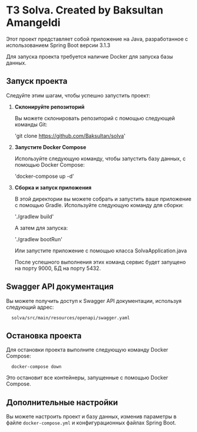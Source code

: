 # ТЗ Solva. Created by Baksultan Amangeldi

Этот проект представляет собой приложение на Java, разработанное с использованием Spring Boot версии 3.1.3 

Для запуска проекта требуется наличие Docker для запуска базы данных.


## Запуск проекта
Следуйте этим шагам, чтобы успешно запустить проект:

1. **Склонируйте репозиторий**

   
   Вы можете склонировать репозиторий с помощью следующей команды Git: 
   
      'git clone https://github.com/Baksultan/solva'


2. **Запустите Docker Compose**

   
   Используйте следующую команду, чтобы запустить базу данных, с помощью Docker Compose:
   
      'docker-compose up -d'

3. **Сборка и запуск приложения**


   В этой директории вы можете собрать и запустить ваше приложение с помощью Gradle. Используйте следующую команду для сборки:

      './gradlew build'

   
   А затем для запуска:

      './gradlew bootRun'

   Или запустите приложение с помощью класса SolvaApplication.java

   После успешного выполнения этих команд сервис будет запущено на порту 9000, БД на порту 5432.


## Swagger API документация
   
   Вы можете получить доступ к Swagger API документации, используя следующий адрес:
   
      solva/src/main/resources/openapi/swagger.yaml


## Остановка проекта
   
   Для остановки проекта выполните следующую команду Docker Compose:
   
      docker-compose down

Это остановит все контейнеры, запущенные с помощью Docker Compose.

## Дополнительные настройки
Вы можете настроить проект и базу данных, изменив параметры в файле `docker-compose.yml` и конфигурационных файлах Spring Boot.




